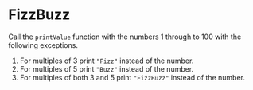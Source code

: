 # FizzBuzz

Call the `printValue` function with the numbers 1 through to 100 with the following exceptions.

1. For multiples of 3 print `"Fizz"` instead of the number.
2. For multiples of 5 print `"Buzz"` instead of the number.
3. For multiples of both 3 and 5 print `"FizzBuzz"` instead of the number.
